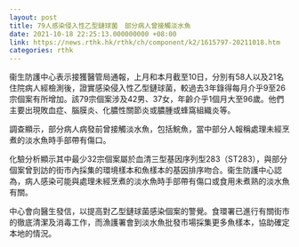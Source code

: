 ```yaml
---
layout: post
title: 79人感染侵入性乙型鏈球菌　部分病人曾接觸淡水魚
date: 2021-10-18 22:25:13.000000000 +08:00
link: https://news.rthk.hk/rthk/ch/component/k2/1615797-20211018.htm
categories: rthk
---
```


衞生防護中心表示接獲醫管局通報，上月和本月截至10日，分別有58人以及21名住院病人經檢測後，證實感染侵入性乙型鏈球菌，較過去3年錄得每月介乎9至26宗個案有所增加。該79宗個案涉及42男、37女，年齡介乎1個月大至96歲。他們主要出現敗血症、腦膜炎、化膿性關節炎或膿腫或蜂窩組織炎等。

調查顯示，部分病人病發前曾接觸淡水魚，包括鯇魚，當中部分人報稱處理未經烹煮的淡水魚時手部帶有傷口。

化驗分析顯示其中最少32宗個案屬於血清三型基因序列型283（ST283），與部分個案曾到訪的街市內採集的環境樣本和魚樣本的基因排序吻合。衞生防護中心認為，病人感染可能與處理未經烹煮的淡水魚時手部帶有傷口或食用未煮熟的淡水魚有關。

中心會向醫生發信，以提高對乙型鏈球菌感染個案的警覺。食環署已進行有關街市的徹底清潔及消毒工作，而漁護署會到淡水魚批發市場採集更多魚樣本，協助確定本地的情況。

